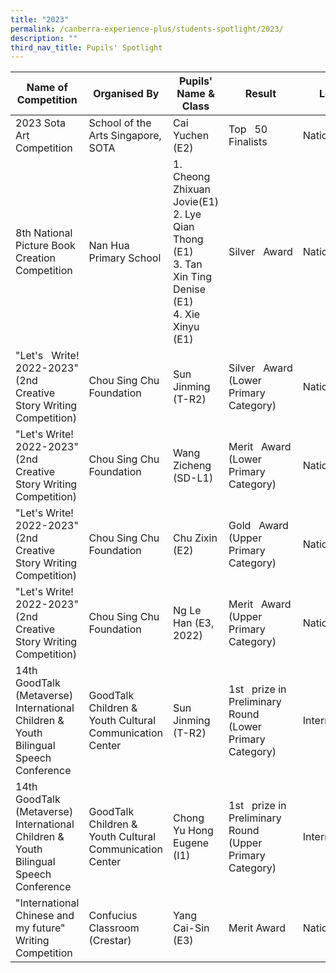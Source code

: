 ```yaml
---
title: "2023"
permalink: /canberra-experience-plus/students-spotlight/2023/
description: ""
third_nav_title: Pupils' Spotlight
---
```

<table width="" class="tg">
<thead>
  <tr>
    <th class="tg-xexc">Name of Competition</th>
    <th class="tg-xexc">Organised By</th>
    <th class="tg-xexc">Pupils' Name &amp; Class</th>
    <th class="tg-xexc">Result</th>
    <th class="tg-xexc">Level<br>     </th>
  </tr>
</thead>
<tbody>
  <tr>
    <td class="tg-0pky">2023 Sota Art Competition</td>
    <td class="tg-0pky">School of the Arts Singapore, SOTA</td>
    <td class="tg-0pky"> Cai Yuchen (E2)</td>
    <td class="tg-c3ow">Top&nbsp;&nbsp;&nbsp;50 Finalists</td>
    <td class="tg-c3ow">National</td>
  </tr>
  <tr>
    <td class="tg-pfgq">8th National Picture Book Creation Competition</td>
    <td class="tg-0pky">Nan Hua Primary School</td>
    <td class="tg-0pky">1. Cheong Zhixuan Jovie(E1)<br>2. Lye Qian Thong (E1)<br>3. Tan Xin Ting Denise (E1)<br>4. Xie Xinyu (E1)</td>
    <td class="tg-c3ow">Silver&nbsp;&nbsp;&nbsp;Award</td>
    <td class="tg-c3ow">National</td>
  </tr>
  <tr>
    <td class="tg-0pky">"Let's&nbsp;&nbsp;&nbsp;Write! 2022-2023" (2nd Creative Story Writing Competition)</td>
    <td class="tg-0pky">Chou Sing Chu Foundation</td>
    <td class="tg-0pky">Sun Jinming (T-R2)</td>
    <td class="tg-c3ow">Silver&nbsp;&nbsp;&nbsp;Award (Lower Primary Category)</td>
    <td class="tg-c3ow">National</td>
  </tr>
  <tr>
    <td class="tg-0pky">"Let's Write! 2022-2023" (2nd Creative Story Writing Competition)</td>
    <td class="tg-0pky">Chou Sing Chu Foundation</td>
    <td class="tg-0pky">Wang Zicheng (SD-L1)</td>
    <td class="tg-c3ow">Merit&nbsp;&nbsp;&nbsp;Award (Lower Primary Category)</td>
    <td class="tg-c3ow">National</td>
  </tr>
  <tr>
    <td class="tg-0pky">"Let's Write! 2022-2023" (2nd Creative Story Writing Competition)</td>
    <td class="tg-0pky">Chou Sing Chu Foundation</td>
    <td class="tg-0pky">Chu Zixin (E2)</td>
    <td class="tg-c3ow">Gold&nbsp;&nbsp;&nbsp;Award (Upper Primary Category)</td>
    <td class="tg-c3ow">National</td>
  </tr>
  <tr>
    <td class="tg-0pky">"Let's Write! 2022-2023" (2nd Creative Story Writing Competition)</td>
    <td class="tg-0pky">Chou Sing Chu Foundation</td>
    <td class="tg-0pky">Ng Le Han (E3, 2022)</td>
    <td class="tg-c3ow">Merit&nbsp;&nbsp;&nbsp;Award (Upper Primary Category)</td>
    <td class="tg-c3ow">National</td>
  </tr>
  <tr>
    <td class="tg-za14">14th GoodTalk (Metaverse) International Children &amp; Youth Bilingual Speech Conference</td>
    <td class="tg-0pky">GoodTalk Children &amp; Youth Cultural Communication Center</td>
    <td class="tg-0pky">Sun Jinming (T-R2)</td>
    <td class="tg-c3ow">1st&nbsp;&nbsp;&nbsp;prize in Preliminary Round (Lower Primary Category)</td>
    <td class="tg-c3ow">International</td>
  </tr>
  <tr>
    <td class="tg-za14">14th GoodTalk (Metaverse) International Children &amp; Youth Bilingual Speech Conference</td>
    <td class="tg-0pky">GoodTalk Children &amp; Youth Cultural Communication Center</td>
    <td class="tg-0pky">Chong Yu Hong Eugene (I1)</td>
    <td class="tg-c3ow">1st&nbsp;&nbsp;&nbsp;prize in Preliminary Round (Upper Primary Category)</td>
    <td class="tg-c3ow">International</td>
  </tr>
  <tr>
    <td class="tg-0pky">"International Chinese and my future" Writing Competition</td>
    <td class="tg-0pky">Confucius Classroom (Crestar)</td>
    <td class="tg-0pky">Yang Cai-Sin (E3)</td>
    <td class="tg-c3ow">Merit  Award</td>
    <td class="tg-c3ow">National</td>
  </tr>
</tbody>
</table>
